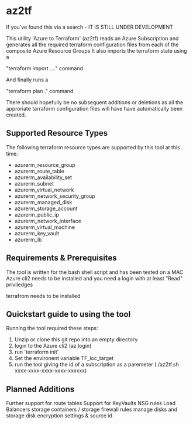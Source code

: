 # az2tf

If you've found this via a search - IT IS STILL UNDER DEVELOPMENT

This utility 'Azure to Terraform' (az2tf) 
reads an Azure Subscription and generates all the required terraform configuration files from each of the composite Azure Resource Groups
It also imports the terraform state using a

"terraform import ...." command

And finally runs a 

"terraform plan ."  command 

There should hopefully be no subsequent additions or deletions as all the approriate tarraform configuration files will have have automatically been created.

## Supported Resource Types

The following terraform resource types are supported by this tool at this time:

* azurerm_resource_group
* azurerm_route_table
* azurerm_availability_set
* azurerm_subnet
* azurerm_virtual_network
* azurerm_network_security_group
* azurerm_managed_disk
* azurerm_storage_account
* azurerm_public_ip
* azurerm_network_interface
* azurerm_virtual_machine
* azurerm_key_vault
* azurerm_lb

## Requirements & Prerequisites
The tool is written for the bash shell script and has been tested on a MAC
Azure cli2 needs to be installed and you need a login with at least "Read" priviledges

terrafrom needs to be installed


## Quickstart guide to using the tool

Running the tool required these steps:
1. Unzip or clone this git repo into an empty directory
1. login to the Azure cli2  (az login)
1. run 'terraform init'
1. Set the environent variable TF_loc_target
1. run the tool giving the id of a subscription as a paremeter  (./az2tf.sh  xxxx-xxxx-xxxx-xxxx-xxxxxx)


## Planned Additions

Further support for route tables
Support for KeyVaults
NSG rules
Load Balancers
storage containers / storage firewall rules
manage disks and storage disk encryption settings & source id



